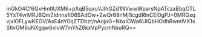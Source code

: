 mGkO4Cf6GxHmtIUXM6+pXqB5qxuVJIhGZd1NVwwWparsNpATczaBbqOTL5YxT4vrMRJ6QmZldnnafi06SAdOw+2wQr68nMj1icgdI6nCEI0gPJ+0MRGxqvjxlOFLywKEGV/AsE4nY0qZTDbzt/nAojoG+NbxiGWa6UIQbHOdhRwmlVX1sStlvGM6uNXgqw6xlvW7mYhZ6kxVpPycmNsuRQ==
